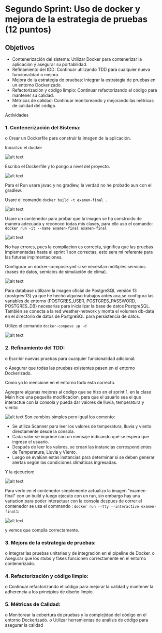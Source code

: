 # Segundo Sprint: Uso de docker y mejora de la estrategia de pruebas (12 puntos)
## Objetivos
- Contenerización del sistema: Utilizar Docker para contenerizar la aplicación y asegurar su
portabilidad.
- Refinamiento del tDD: Continuar utilizando TDD para cualquier nueva funcionalidad o
mejora.
- Mejora de la estrategia de pruebas: Integrar la estrategia de pruebas en un entorno
Dockerizado.
- Refactorización y código limpio: Continuar refactorizando el código para mantener su
calidad.
- Métricas de calidad: Continuar monitoreando y mejorando las métricas de calidad del
código.

Actividades


### 1. Contenerización del Sistema:
o Crear un Dockerfile para construir la imagen de la aplicación.



Inicializo el docker

![alt text](image.png)

Escribo el Dockerfile y lo pongo a nivel del proyecto.

![alt text](image-1.png)

Para el Run usare javac y no gradlew, la verdad no he probado aun con el gradlew.

Usare el comando `docker build -t examen-final .`

![alt text](image-2.png)

Usare un contenedor para probar que la imagen se ha construido de manera adecuada y reconoce todas mis clases, para ello uso el comando: `docker run -it --name examen-final examen-final`

![alt text](image-5.png)

No hay errores, pues la compilacion es correcta, significa que las pruebas implementadas hasta el sprint 1 son correctas, esto sera mi referente para las futuras implmentaciones.


Configurar un docker-compose.yml si se necesitan múltiples servicios (bases de datos, servicios de simulación de clima).

![alt text](image-3.png)

Para database utilizare la imagen oficial de PostgreSQL versión 13 (postgres:13) ya que he hecho algunso trabajos antes aca,se configura las variables de entorno (POSTGRES_USER, POSTGRES_PASSWORD, POSTGRES_DB) necesarias para inicializar la base de datos PostgreSQL. También se conecta a la red weather-network y monta el volumen db-data en el directorio de datos de PostgreSQL para persistencia de datos.

Utilizo el comando `docker-compose up -d`

![alt text](image-4.png)

### 2. Refinamiento del TDD:
o Escribir nuevas pruebas para cualquier funcionalidad adicional.

o Asegurar que todas las pruebas existentes pasen en el entorno Dockerizado.

Como ya lo mencione en el entorno todo esta correcto.

Agregare algunas mejoras al codigo que se hizo en el sprint 1, en la clase Main hice una pequeña modificacion, para que el usuario sea el que interactue con la consola y pueda dar valores de lluvia, temperatura y viento:

![alt text](image-6.png)
Son cambios simples pero igual los comento:

- Se utiliza Scanner para leer los valores de temperatura, lluvia y viento directamente desde la consola.
- Cada valor se imprime con un mensaje indicando qué se espera que ingrese el usuario.
- Después de leer los valores, se crean las instancias correspondientes de Temperatura, Lluvia y Viento.
- Luego se evalúan estas instancias para determinar si se deben generar alertas según las condiciones climáticas ingresadas.

Y la ejecucion:

![alt text](image-7.png)

Para verlo en el contenedor simplemente actualizo la imagen "examen-final" con un build y luego ejecuto con un run, sin embargo hay una variacion para poder interactuar con la consola despues de correr el contenedor se usa el commando : `docker run --tty --interactive examen-final1`:

![alt text](image-8.png)

y vemos que compila correctamente.

### 3. Mejora de la estrategia de pruebas:
o Integrar las pruebas unitarias y de integración en el pipeline de Docker.
o Asegurar que los stubs y fakes funcionen correctamente en el entorno
contenerizado.
### 4. Refactorización y código limpio:
o Continuar refactorizando el código para mejorar la calidad y mantener la adherencia
a los principios de diseño limpio.
### 5. Métricas de Calidad:
o Monitorear la cobertura de pruebas y la complejidad del código en el entorno
Dockerizado.
o Utilizar herramientas de análisis de código para asegurar la calidad


